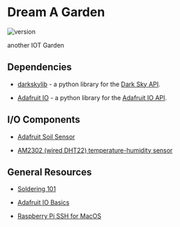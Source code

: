 # **Dream A Garden** #

![version]

another IOT Garden

## Dependencies ##

* [darkskylib](https://github.com/lukaskubis/darkskylib) - a python library for the [Dark Sky API](https://darksky.net/dev/docs).

* [Adafruit IO](https://github.com/adafruit/Adafruit_IO_Python) - a python library for the [Adafruit IO API](https://io.adafruit.com/api/docs/#adafruit-io-http-api).

## I/O Components ##

* [Adafruit Soil Sensor](https://learn.adafruit.com/adafruit-stemma-soil-sensor-i2c-capacitive-moisture-sensor/overview)

* [AM2302 (wired DHT22) temperature-humidity sensor](https://learn.adafruit.com/dht)

## General Resources ##

* [Soldering 101](https://www.instructables.com/id/Soldering-101-for-the-Beginner/)

* [Adafruit IO Basics](https://learn.adafruit.com/series/adafruit-io-basics)

* [Raspberry Pi SSH for MacOS](https://www.raspberrypi.org/documentation/remote-access/ssh/unix.md)

[version]: https://img.shields.io/badge/v-0.1-blue
